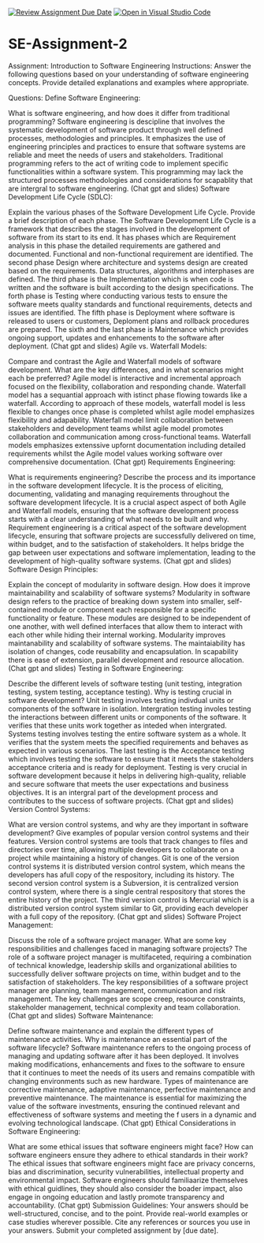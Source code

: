 [![Review Assignment Due Date](https://classroom.github.com/assets/deadline-readme-button-24ddc0f5d75046c5622901739e7c5dd533143b0c8e959d652212380cedb1ea36.svg)](https://classroom.github.com/a/-ucQIGTc)
[![Open in Visual Studio Code](https://classroom.github.com/assets/open-in-vscode-718a45dd9cf7e7f842a935f5ebbe5719a5e09af4491e668f4dbf3b35d5cca122.svg)](https://classroom.github.com/online_ide?assignment_repo_id=15241686&assignment_repo_type=AssignmentRepo)
# SE-Assignment-2
Assignment: Introduction to Software Engineering
Instructions:
Answer the following questions based on your understanding of software engineering concepts. Provide detailed explanations and examples where appropriate.

Questions:
Define Software Engineering:

What is software engineering, and how does it differ from traditional programming?
Software engineering is descipline that involves the systematic development of software product through well defined processes, methodologies and principles. It emphasizes the use of engineering principles and practices to ensure that software systems are reliable and meet the needs of users and stakeholders. Traditional programming refers to the act of writing code to implement specific functionalities within a software system. This programming may lack the structured processes methodologies and considerations for scapablity that are intergral to software engineering. (Chat gpt and slides)
Software Development Life Cycle (SDLC):

Explain the various phases of the Software Development Life Cycle. Provide a brief description of each phase.
The Software Development Life Cycle is a framework that describes the stages involved in the development of software from its start to its end. It has phases which are Requirement analysis in this phase the detailed requirements are gathered and documented. Functional and non-functional requirement are identified. The second phase Design where architecture and systems design are created based on the requirements. Data structures, algorithms and interphases are defined. The third phase is the Implementation which is when code is written and the software is built according to the design specifications. The forth phase is Testing where conducting various tests to ensure the software meets quality standards and functional requirements, detects and issues are identified. The fifth phase is Deployment where software is released to users or customers, Deploment plans and rollback procedures are prepared. The sixth and the last phase is  Maintenance which provides ongoing support, updates and enhancements to the software after deployment. (Chat gpt and slides)
Agile vs. Waterfall Models:

Compare and contrast the Agile and Waterfall models of software development. What are the key differences, and in what scenarios might each be preferred?
Agile model is interactive and incremental approach focused on the flexibility, collaboration and responding chande. Waterfall model has a sequantial approach with istinct phase flowing towards like a waterfall. According to approach of these models, waterfall model is less flexible to changes once phase is completed whilst agile model emphasizes flexibility and adapability. Waterfall model limit collaboration between stakeholders and development teams whilst agile model promotes collaboration and communication among cross-functional teams. Waterfall models emphasizes extenssive upfornt documentation including detailed requirements whilst the Agile model values working software over comprehensive documentation. (Chat gpt)
Requirements Engineering:

What is requirements engineering? Describe the process and its importance in the software development lifecycle.
It is the process of eliciting, documenting, validating and managing requirements throughout the software development lifecycle. It is a crucial aspect aspect of both Agile and Waterfall models, ensuring that the software development process starts with a clear understanding of what needs to be built and why. Requirement engineering is a critical aspect of the software development lifecycle, ensuring that software projects are successfully delivered on time, within budget, and to the satisfaction of stakeholders. It helps bridge the gap between user expectations and software implementation, leading to the development of high-quality software systems. (Chat gpt and slides)
Software Design Principles:

Explain the concept of modularity in software design. How does it improve maintainability and scalability of software systems?
Modularity in software design refers to the practice of breaking down system into smaller, self-contained module or component each responsible for a specific functionality or feature. These modules are designed to be independent of one another, with well defined interfaces that allow them to interact with each other while hiding their internal working. Modularity improves maintanability and scalability of software systems. The maintaiability has isolation of changes, code reusability and encapsulation. In scapability there is ease of extension, parallel development and resource allocation. (Chat gpt and slides)
Testing in Software Engineering:

Describe the different levels of software testing (unit testing, integration testing, system testing, acceptance testing). Why is testing crucial in software development?
Unit testing involves testing indivdual units or components of the software in isolation. Intergration testing involes testing the interactions between different units or components of the software. It verifies that these units work together as inteded when intergrated. Systems testing involves testing the entire software system as a whole. It verifies that the system meets the specified requirements and behaves as expected in various scenarios. The last testing is the Acceptance testing which involves testing the software to ensure that it meets the stakeholders acceptance criteria and is ready for deployment. Testing is very crucial in software development because it helps in delivering high-quality, reliable and secure software that meets the user expectations and business objectives. It is an intergral part of the development process and contributes to the success of software projects. (Chat gpt and slides)
Version Control Systems:

What are version control systems, and why are they important in software development? Give examples of popular version control systems and their features.
Version control systems are tools that track changes to files and directories over time, allowing multiple developers to collaborate on a project while maintaining a history of changes. Git is one of the version control systems it is distributed version control system, which means the developers has afull copy of the respository, including its history. The second version control system is a Subversion, it is centralized version control system, where there is a single central respository that stores the entire history of the project. The third version control is Mercurial which is a distributed version control system similar to Git, providing each developer with a full copy of the repository. (Chat gpt and slides)
Software Project Management:

Discuss the role of a software project manager. What are some key responsibilities and challenges faced in managing software projects?
The role of a software project manager is multifaceted, requiring a combination of technical knowledge, leadership skills and organizational abilities to successfully deliver software projects on time, within budget and to the satisfaction of stakeholders. The key responsibilities of a software project manager are planning, team management, communication and risk management. The key challenges are scope creep, resource constraints, stakeholder management, technical complexity and team collaboration. (Chat gpt and slides)
Software Maintenance:

Define software maintenance and explain the different types of maintenance activities. Why is maintenance an essential part of the software lifecycle?
Software maintenance refers to the ongoing process of managing and updating software after it has been deployed. It involves making modifications, enhancements and fixes to the software to ensure that it continues to meet the needs of its users and remains compatible with changing environments such as new hardware. Types of maintenance are corrective maintenance, adaptive maintenance, perfective maintenance and preventive maintenance. The maintenance is essential for maximizing the value of the software investments, ensuring the continued relevant and effectiveness of software systems and meeting the f users in a dynamic and evolving technological landscape. (Chat gpt)
Ethical Considerations in Software Engineering:

What are some ethical issues that software engineers might face? How can software engineers ensure they adhere to ethical standards in their work?
The ethical issues that software engineers might face are privacy concerns, bias and discrimination, security vulnerabilities, intellectual property and environmental impact. Software engineers should familiaarize themselves with ethical guidlines, they should also consider the boader impact, also engage in ongoing education and lastly promote transparency and accountability. (Chat gpt)
Submission Guidelines:
Your answers should be well-structured, concise, and to the point.
Provide real-world examples or case studies wherever possible.
Cite any references or sources you use in your answers.
Submit your completed assignment by [due date].

